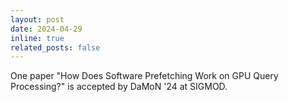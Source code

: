 ```yaml
---
layout: post
date: 2024-04-29
inline: true
related_posts: false
---
```


One paper "How Does Software Prefetching Work on GPU Query Processing?"  is accepted by DaMoN '24 at SIGMOD.